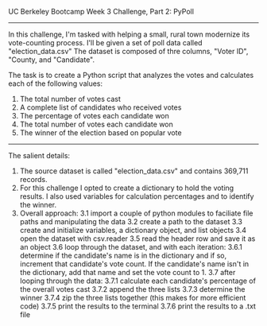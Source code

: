  UC Berkeley Bootcamp
Week 3 Challenge, Part 2: PyPoll

**********************************************************************************************************
In this challenge, I'm tasked with helping a small, rural town modernize its vote-counting process.
I'll be given a set of poll data called "election_data.csv"
The dataset is composed of thre columns, "Voter ID", "County, and "Candidate".

The task is to create a Python script that analyzes the votes and calculates each of the 
following values:

1. The total number of votes cast
2. A complete list of candidates who received votes
3. The percentage of votes each candidate won
4. The total number of votes each candidate won
5. The winner of the election based on popular vote

**********************************************************************************************************

The salient details:
1. The source dataset is called "election_data.csv" and contains 369,711 records.
2. For this challenge I opted to create a dictionary to hold the voting results. I also used variables for calculation percentages and to identify the winner. 
3. Overall approach:
    3.1 import a couple of python modules to faciliate file paths and manipulating the data
    3.2 create a path to the dataset
    3.3 create and initialize variables, a dictionary object, and list objects
    3.4 open the dataset with csv.reader
    3.5 read the header row and save it as an object
    3.6 loop through the dataset, and with each iteration:
        3.6.1 determine if the candidate's name is in the dictionary and if so, increment that candidate's vote count.
              If the candidate's name isn't in the dictionary, add that name and set the vote count to 1.
    3.7 after looping through the data:
        3.7.1 calculate each candidate's percentage of the overall votes cast
        3.7.2 append the three lists
        3.7.3 determine the winner 
        3.7.4 zip the three lists together (this makes for more efficient code)
        3.7.5 print the results to the terminal
        3.7.6 print the results to a .txt file

 

